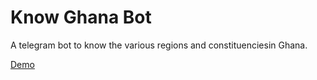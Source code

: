 # Know Ghana Bot
A telegram bot to know the various regions and constituenciesin Ghana.

[Demo](t.me/knowghanabot)